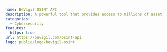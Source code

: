 ```yaml
---
name: BeVigil OSINT API
description: A powerful tool that provides access to millions of asset footprint data points including domain intel, cloud services, API information, and third party assets extracted from millions of mobile apps being continuously uploaded and scanned by users on bevigil.com
categories:
  - Cybersecurity
features:
  https: true
url: https://bevigil.com/osint-api
logo: public/logo/bevigil-osint
---
```

